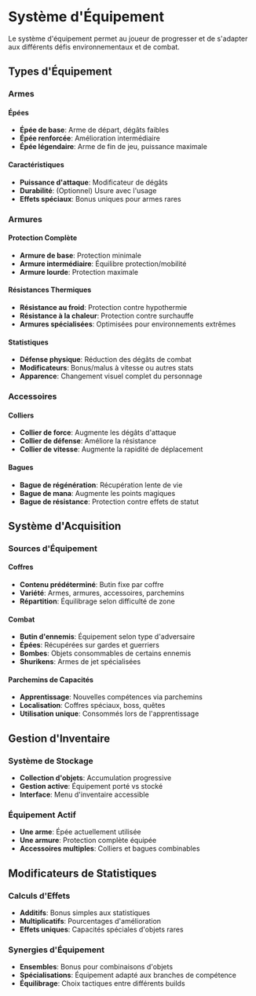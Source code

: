 # Système d'Équipement

Le système d'équipement permet au joueur de progresser et de s'adapter aux différents défis environnementaux et de combat.

## Types d'Équipement

### Armes

#### Épées
- **Épée de base**: Arme de départ, dégâts faibles
- **Épée renforcée**: Amélioration intermédiaire
- **Épée légendaire**: Arme de fin de jeu, puissance maximale

#### Caractéristiques
- **Puissance d'attaque**: Modificateur de dégâts
- **Durabilité**: (Optionnel) Usure avec l'usage
- **Effets spéciaux**: Bonus uniques pour armes rares

### Armures

#### Protection Complète
- **Armure de base**: Protection minimale
- **Armure intermédiaire**: Équilibre protection/mobilité
- **Armure lourde**: Protection maximale

#### Résistances Thermiques
- **Résistance au froid**: Protection contre hypothermie
- **Résistance à la chaleur**: Protection contre surchauffe
- **Armures spécialisées**: Optimisées pour environnements extrêmes

#### Statistiques
- **Défense physique**: Réduction des dégâts de combat
- **Modificateurs**: Bonus/malus à vitesse ou autres stats
- **Apparence**: Changement visuel complet du personnage

### Accessoires

#### Colliers
- **Collier de force**: Augmente les dégâts d'attaque
- **Collier de défense**: Améliore la résistance
- **Collier de vitesse**: Augmente la rapidité de déplacement

#### Bagues
- **Bague de régénération**: Récupération lente de vie
- **Bague de mana**: Augmente les points magiques
- **Bague de résistance**: Protection contre effets de statut

## Système d'Acquisition

### Sources d'Équipement

#### Coffres
- **Contenu prédéterminé**: Butin fixe par coffre
- **Variété**: Armes, armures, accessoires, parchemins
- **Répartition**: Équilibrage selon difficulté de zone

#### Combat
- **Butin d'ennemis**: Équipement selon type d'adversaire
- **Épées**: Récupérées sur gardes et guerriers
- **Bombes**: Objets consommables de certains ennemis
- **Shurikens**: Armes de jet spécialisées

#### Parchemins de Capacités
- **Apprentissage**: Nouvelles compétences via parchemins
- **Localisation**: Coffres spéciaux, boss, quêtes
- **Utilisation unique**: Consommés lors de l'apprentissage

## Gestion d'Inventaire

### Système de Stockage
- **Collection d'objets**: Accumulation progressive
- **Gestion active**: Équipement porté vs stocké
- **Interface**: Menu d'inventaire accessible

### Équipement Actif
- **Une arme**: Épée actuellement utilisée
- **Une armure**: Protection complète équipée
- **Accessoires multiples**: Colliers et bagues combinables

## Modificateurs de Statistiques

### Calculs d'Effets
- **Additifs**: Bonus simples aux statistiques
- **Multiplicatifs**: Pourcentages d'amélioration
- **Effets uniques**: Capacités spéciales d'objets rares

### Synergies d'Équipement
- **Ensembles**: Bonus pour combinaisons d'objets
- **Spécialisations**: Équipement adapté aux branches de compétence
- **Équilibrage**: Choix tactiques entre différents builds